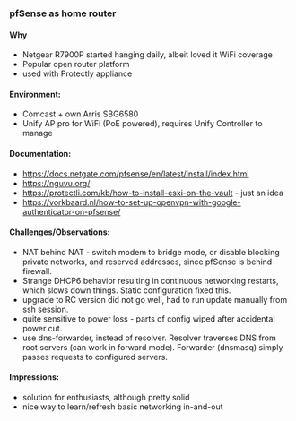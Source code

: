 ### pfSense as home router

#### Why
- Netgear R7900P started hanging daily, albeit loved it WiFi coverage
- Popular open router platform
- used with Protectly appliance

#### Environment:
- Comcast + own Arris SBG6580
- Unify AP pro for WiFi (PoE powered), requires Unify Controller to manage

#### Documentation:
- https://docs.netgate.com/pfsense/en/latest/install/index.html 
- https://nguvu.org/
- https://protectli.com/kb/how-to-install-esxi-on-the-vault - just an idea 
- https://vorkbaard.nl/how-to-set-up-openvpn-with-google-authenticator-on-pfsense/

#### Challenges/Observations:
- NAT behind NAT - switch modem to bridge mode, or disable blocking private networks, and reserved addresses, since pfSense is behind firewall.
- Strange DHCP6 behavior resulting in continuous networking restarts, which slows down things. Static configuration fixed this.
- upgrade to RC version did not go well, had to run update manually from ssh session.
- quite sensitive to power loss - parts of config wiped after accidental power cut.
- use dns-forwarder, instead of resolver. Resolver traverses DNS from root servers (can work in forward mode). Forwarder (dnsmasq) simply passes requests to configured servers.

#### Impressions:
- solution for enthusiasts, although pretty solid
- nice way to learn/refresh basic networking in-and-out
